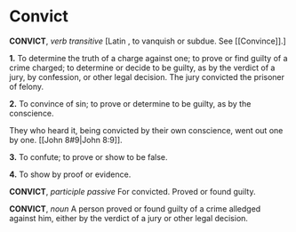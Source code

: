 # Convict

**CONVICT**, _verb transitive_ \[Latin , to vanquish or subdue. See [[Convince]].\]

**1.** To determine the truth of a charge against one; to prove or find guilty of a crime charged; to determine or decide to be guilty, as by the verdict of a jury, by confession, or other legal decision. The jury convicted the prisoner of felony.

**2.** To convince of sin; to prove or determine to be guilty, as by the conscience.

They who heard it, being convicted by their own conscience, went out one by one. [[John 8#9|John 8:9]].

**3.** To confute; to prove or show to be false.

**4.** To show by proof or evidence.

**CONVICT**, _participle passive_ For convicted. Proved or found guilty.

**CONVICT**, _noun_ A person proved or found guilty of a crime alledged against him, either by the verdict of a jury or other legal decision.